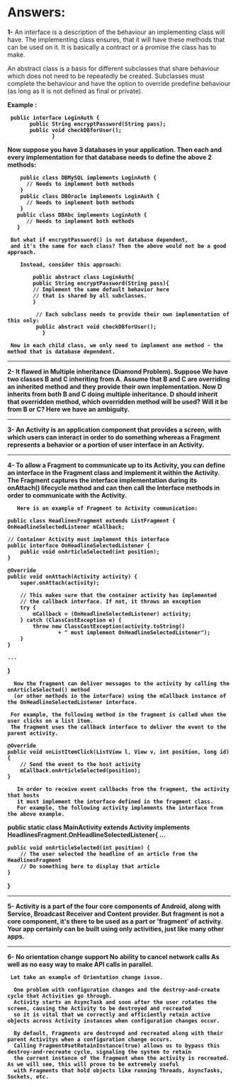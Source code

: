<H1>Answers:</H1>

<B>1-</B> An interface is a description of the behaviour an implementing class will have.
   The implementing class ensures, that it will have these methods that can be used on it.
   It is basically a contract or a promise the class has to make.

   An abstract class is a basis for different subclasses that share behaviour which does not
   need to be repeatedly be created. Subclasses must complete the behaviour and have the option
   to override predefine behaviour (as long as it is not defined as final or private).

<B>Example :

     public interface LoginAuth {
           public String encryptPassword(String pass);
           public void checkDBforUser();
                  }

   Now suppose you have 3 databases in your application. Then each and every implementation for 
   that database needs to define the above 2 methods:


        public class DBMySQL implements LoginAuth {
          // Needs to implement both methods
        }
        public class DBOracle implements LoginAuth {
          // Needs to implement both methods
        }
       public class DBAbc implements LoginAuth {
          // Needs to implement both methods
       }

     But what if encryptPassword() is not database dependent, 
     and it's the same for each class? Then the above would not be a good approach.

        Instead, consider this approach:

            public abstract class LoginAuth{
            public String encryptPassword(String pass){
            // Implement the same default behavior here 
            // that is shared by all subclasses.
            }

             // Each subclass needs to provide their own implementation of this only:
             public abstract void checkDBforUser();
               }
 
     Now in each child class, we only need to implement one method - the method that is database dependent.

------------------------------------------------------------------------------------------------------------------------------------------

<B>2-</B>    It flawed in Multiple inheritance (Diamond Problem). Suppose We have two classes B and C inheriting from A. 
      Assume that B and C are overriding an inherited method and they provide their own implementation. 
      Now D inherits from both B and C doing multiple inheritance. D should inherit that overridden method, 
      which overridden method will be used? Will it be from B or C? Here we have an ambiguity. 

------------------------------------------------------------------------------------------------------------------------------------------

<B>3-</B>    An Activity is an application component that provides a screen, with which users can interact in order
      to do something whereas a Fragment represents a behavior or a portion of user interface in an Activity.

------------------------------------------------------------------------------------------------------------------------------------------

<B>4-</B>    To allow a Fragment to communicate up to its Activity, you can define an interface in the Fragment class and implement
      it within the Activity. The Fragment captures the interface implementation during its onAttach() lifecycle method and
      can then call the Interface methods in order to communicate with the Activity.

       Here is an example of Fragment to Activity communication:

    public class HeadlinesFragment extends ListFragment {
    OnHeadlineSelectedListener mCallback;

    // Container Activity must implement this interface
    public interface OnHeadlineSelectedListener {
        public void onArticleSelected(int position);
    }

    @Override
    public void onAttach(Activity activity) {
        super.onAttach(activity);

        // This makes sure that the container activity has implemented
        // the callback interface. If not, it throws an exception
        try {
            mCallback = (OnHeadlineSelectedListener) activity;
        } catch (ClassCastException e) {
            throw new ClassCastException(activity.toString()
                    + " must implement OnHeadlineSelectedListener");
        }
    }

    ...
}

      Now the fragment can deliver messages to the activity by calling the onArticleSelected() method 
      (or other methods in the interface) using the mCallback instance of the OnHeadlineSelectedListener interface.

     For example, the following method in the fragment is called when the user clicks on a list item. 
     The fragment uses the callback interface to deliver the event to the parent activity.

    @Override
    public void onListItemClick(ListView l, View v, int position, long id) {
        // Send the event to the host activity
        mCallback.onArticleSelected(position);
    }

       In order to receive event callbacks from the fragment, the activity that hosts 
       it must implement the interface defined in the fragment class.
       For example, the following activity implements the interface from the above example.

public static class MainActivity extends Activity
        implements HeadlinesFragment.OnHeadlineSelectedListener{
    ...

    public void onArticleSelected(int position) {
        // The user selected the headline of an article from the HeadlinesFragment
        // Do something here to display that article
    }
}

------------------------------------------------------------------------------------------------------------------------------------------

<B>5-</B>   Activity is a part of the four core components of Android, along with Service, Broadcast Receiver and Content provider.
     But fragment is not a core component, it's there to be used as a part or 'fragment' of activity. Your app certainly can 
     be built using only activities, just like many other apps.

------------------------------------------------------------------------------------------------------------------------------------------

<B>6-</B>   No orientation change support
            No ability to cancel network calls
            As well as no easy way to make API calls in parallel.

     Let take an example of Orientation change issue.

      One problem with configuration changes and the destroy-and-create cycle that Activities go through.
      Activity starts an AsyncTask and soon after the user rotates the screen, causing the Activity to be destroyed and recreated
      so it is vital that we correctly and efficiently retain active objects across Activity instances when configuration changes occur.

      By default, Fragments are destroyed and recreated along with their parent Activitys when a configuration change occurs.
      Calling Fragment#setRetainInstance(true) allows us to bypass this destroy-and-recreate cycle, signaling the system to retain
      the current instance of the fragment when the activity is recreated. As we will see, this will prove to be extremely useful 
      with Fragments that hold objects like running Threads, AsyncTasks, Sockets, etc.
